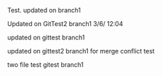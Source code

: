 Test.
updated on branch1

Updated on GitTest2 branch1 3/6/ 12:04

updated on gittest branch1

updated on gittest2 branch1 for merge conflict test

two file test gitest branch1
